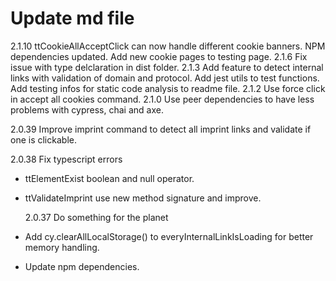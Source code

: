 # Update md file

2.1.10
ttCookieAllAcceptClick can now handle different cookie banners.
NPM dependencies updated.
Add new cookie pages to testing page.
2.1.6
Fix issue with type delclaration in dist folder.
2.1.3
Add feature to detect internal links with validation of domain and protocol.
Add jest utils to test functions.
Add testing infos for static code analysis to readme file.
2.1.2
Use force click in accept all cookies command.
2.1.0
Use peer dependencies to have less problems with cypress, chai and axe.

2.0.39
Improve imprint command to detect all imprint links and validate if one is clickable.

2.0.38
Fix typescript errors

- ttElementExist boolean and null operator.
- ttValidateImprint use new method signature and improve.

  2.0.37
  Do something for the planet

- Add cy.clearAllLocalStorage() to everyInternalLinkIsLoading for better memory handling.
- Update npm dependencies.
